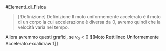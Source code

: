 #Elementi_di_Fisica 
>[!Definizione]  Definizione
>Il moto uniformemente accelerato è il moto di un corpo la cui accelerazione è diversa da 0, avremo quindi che la velocità varia nel tempo. 

Allora avremmo questi grafici, se $v_{0}<0$
![[Moto Rettilineo Uniformemente Accelerato.excalidraw 1]]